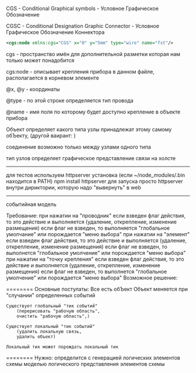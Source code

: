 CGS  - Conditional Graphical symbols             - Условное Графическое Обозначение

CGSC - Conditional Designation Graphic Connector - Условное Графическое Обозначение Коннектора


```xml
<cgs:node xmlns:cgs="CGS" x="0" y="5mm" type="wire" name="fst"/>
```
cgs - пространство имён для дополнительной разметки которая нам только может понадобится


cgs:node - описывает крепления прибора в данном файле, располагается в корневом элементе

@x, @y - координаты

@type - по этой строке определяется тип провода

@name - имя поля по которому будет доступно крепление в объекте прибора

Объект определяет какого типа узлы принадлежат этому самому обЪекту,
(другой ваирант: )

соединение возможно только между узлами одного типа

тип узлов определяет графическое представление связи на холсте

----
для тестов используем httpserver
 установка (если ~/node_modules/.bin находится в PATH)
 npm install httpserver 
 для запуска просто httpserver внутри дириктории, которую надо
 "вывернуть" в web

---
событийная модель

Требование:
    при нажатии на "проводник"
        если взведен флаг действия, то это действие и выполняется (удаление, открепление, изменение размещения)
        если флаг не взведен, то выполняется "глобальное умолчание" или порождается "меню выбора"
    при нажатии на "элемент"
        если взведен флаг действия, то это действие и выполняется (удаление, открепление, изменение размещения)
        если флаг не взведен, то выполнется "глобальное умолчение" или порождается "меню выбора"
    при нажатии на "точку крепления"
        если взведен флаг действия, то это действие и выполняется (удаление, открепление, изменение размещения)
        если флаг не взведен, то выполнется "глобальное умолчение" или порождается "меню выбора"
Возможное решение:
    
========
Основные постулаты:
    Все есть обЪект
    Объект меняется при "случании" определенных событий

    Существует глобальный "тик событий"
        (перерисовать "рабочую область",
        очистить "рабочую область",)
        
    Существует локальный "тик событий"
        (удалить локальную связь,
        удалить объект)

    Локальный тик может порождать локальный тик

========
Нужно:
    определится с
        генерацией логических элементов схемы
        моделью логического представления элементов схемы
    
